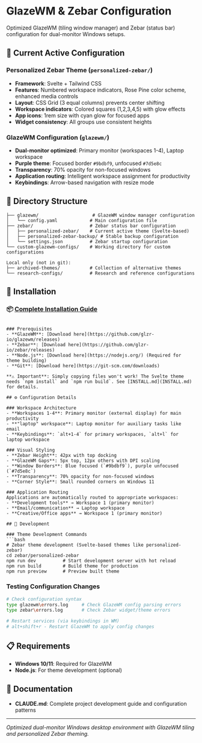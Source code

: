 # GlazeWM & Zebar Configuration

Optimized GlazeWM (tiling window manager) and Zebar (status bar) configuration for dual-monitor Windows setups.

## 🎯 Current Active Configuration

### **Personalized Zebar Theme** (`personalized-zebar/`)
- **Framework**: Svelte + Tailwind CSS
- **Features**: Numbered workspace indicators, Rose Pine color scheme, enhanced media controls
- **Layout**: CSS Grid (3 equal columns) prevents center shifting
- **Workspace indicators**: Colored squares (1,2,3,4,5) with glow effects
- **App icons**: 1rem size with cyan glow for focused apps
- **Widget consistency**: All groups use consistent heights

### **GlazeWM Configuration** (`glazewm/`)
- **Dual-monitor optimized**: Primary monitor (workspaces 1-4), Laptop workspace
- **Purple theme**: Focused border `#9bdbf9`, unfocused `#7d5e8c`
- **Transparency**: 70% opacity for non-focused windows
- **Application routing**: Intelligent workspace assignment for productivity
- **Keybindings**: Arrow-based navigation with resize mode

## 📁 Directory Structure

```
├── glazewm/                    # GlazeWM window manager configuration
│   └── config.yaml            # Main configuration file
├── zebar/                     # Zebar status bar configuration
│   ├── personalized-zebar/    # Current active theme (Svelte-based)
│   ├── personalized-zebar-backup/ # Stable backup configuration
│   └── settings.json          # Zebar startup configuration
└── custom-glazewm-configs/    # Working directory for custom configurations

Local only (not in git):
├── archived-themes/           # Collection of alternative themes
└── research-configs/          # Research and reference configurations
```

## 🚀 Installation

### **📦 [Complete Installation Guide](INSTALL.md)**

```

### Prerequisites
- **GlazeWM**: [Download here](https://github.com/glzr-io/glazewm/releases)
- **Zebar**: [Download here](https://github.com/glzr-io/zebar/releases)
- **Node.js**: [Download here](https://nodejs.org/) (Required for theme building)
- **Git**: [Download here](https://git-scm.com/downloads)

**⚠️ Important**: Simply copying files won't work! The Svelte theme needs `npm install` and `npm run build`. See [INSTALL.md](INSTALL.md) for details.

## ⚙️ Configuration Details

### Workspace Architecture
- **Workspaces 1-4**: Primary monitor (external display) for main productivity
- **"laptop" workspace**: Laptop monitor for auxiliary tasks like email
- **Keybindings**: `alt+1-4` for primary workspaces, `alt+l` for laptop workspace

### Visual Styling
- **Zebar Height**: 42px with top docking
- **GlazeWM Gaps**: 5px top, 12px others with DPI scaling
- **Window Borders**: Blue focused (`#9bdbf9`), purple unfocused (`#7d5e8c`)
- **Transparency**: 70% opacity for non-focused windows
- **Corner Style**: Small rounded corners on Windows 11

### Application Routing
Applications are automatically routed to appropriate workspaces:
- **Development tools** → Workspace 1 (primary monitor)
- **Email/communication** → Laptop workspace
- **Creative/Office apps** → Workspace 1 (primary monitor)

## 🔧 Development

### Theme Development Commands
```bash
# Zebar theme development (Svelte-based themes like personalized-zebar)
cd zebar/personalized-zebar
npm run dev          # Start development server with hot reload
npm run build        # Build theme for production
npm run preview      # Preview built theme
```

### Testing Configuration Changes
```bash
# Check configuration syntax
type glazewm\errors.log     # Check GlazeWM config parsing errors
type zebar\errors.log       # Check Zebar widget/theme errors

# Restart services (via keybindings in WM)
# alt+shift+r - Restart GlazeWM to apply config changes
```

## 📋 Requirements

- **Windows 10/11**: Required for GlazeWM
- **Node.js**: For theme development (optional)

## 📝 Documentation

- **CLAUDE.md**: Complete project development guide and configuration patterns

---

*Optimized dual-monitor Windows desktop environment with GlazeWM tiling and personalized Zebar theming.*

